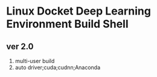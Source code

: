 # Linux Docket Deep Learning Environment Build Shell

## ver 2.0

1. multi-user build
2. auto driver;cuda;cudnn;Anaconda